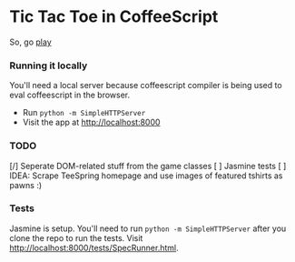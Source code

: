 # Tic Tac Toe in CoffeeScript

So, go [play](http://akash.im/tic-tac-toe-coffeescript/index.html)

### Running it locally

You'll need a local server because coffeescript compiler is being used to eval coffeescript in the browser.

* Run `python -m SimpleHTTPServer`
* Visit the app at <http://localhost:8000>

### TODO

[/] Seperate DOM-related stuff from the game classes
[ ] Jasmine tests
[ ] IDEA: Scrape TeeSpring homepage and use images of featured tshirts as pawns :)

### Tests

Jasmine is setup. You'll need to run `python -m SimpleHTTPServer` after you clone the repo to run the tests. Visit <http://localhost:8000/tests/SpecRunner.html>.